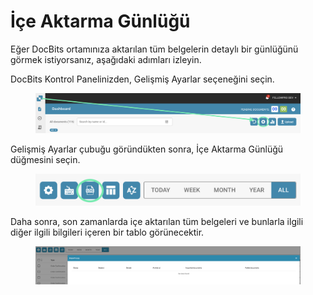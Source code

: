 # İçe Aktarma Günlüğü

Eğer DocBits ortamınıza aktarılan tüm belgelerin detaylı bir günlüğünü görmek istiyorsanız, aşağıdaki adımları izleyin.

DocBits Kontrol Panelinizden, Gelişmiş Ayarlar seçeneğini seçin.

<figure><img src="../../.gitbook/assets/image (29).png" alt=""><figcaption></figcaption></figure>

Gelişmiş Ayarlar çubuğu göründükten sonra, İçe Aktarma Günlüğü düğmesini seçin.

<figure><img src="../../.gitbook/assets/image (30).png" alt=""><figcaption></figcaption></figure>

Daha sonra, son zamanlarda içe aktarılan tüm belgeleri ve bunlarla ilgili diğer ilgili bilgileri içeren bir tablo görünecektir.

<figure><img src="../../.gitbook/assets/image (31).png" alt=""><figcaption></figcaption></figure>
